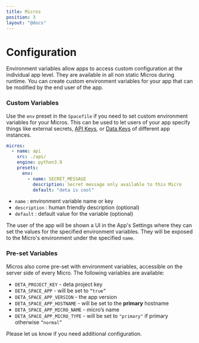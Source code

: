 ```yaml
---
title: Micros
position: 3
layout: "@docs"
---
```


# Configuration

Environment variables allow apps to access custom configuration at the individual app level.  They are available in all non static Micros during runtime. You can create custom environment variables for your app that can be modified by the end user of the app.

### Custom Variables

Use the `env` preset in the `Spacefile` if you need to set custom environment variables for your Micros. This can be used to let users of your app specify things like external secrets, [API Keys](https://www.notion.so/docs/en/basics/extending_apps#api-keys), or [Data Keys](https://www.notion.so/docs/en/basics/extending_apps#data-keys) of different app instances.

```yaml
micros:
  - name: api
    src: ./api/
    engine: python3.9
    presets:
      env:
        - name: SECRET_MESSAGE
          description: Secret message only available to this Micro
          default: "deta is cool"

```

- `name` : environment variable name or key
- `description` : human friendly description (optional)
- `default` : default value for the variable (optional)

The user of the app will be shown a UI in the App's Settings where they can set the values for the specified environment variables. They will be exposed to the Micro's environment under the specified `name`.

### Pre-set Variables

Micros also come pre-set with environment variables, accessible on the server side of every Micro. The following variables are available:

- `DETA_PROJECT_KEY` - deta project key
- `DETA_SPACE_APP` - will be set to `“true”`
- `DETA_SPACE_APP_VERSION` - the app version
- `DETA_SPACE_APP_HOSTNAME` - will be set to the **primary** hostname
- `DETA_SPACE_APP_MICRO_NAME` - micro’s name
- `DETA_SPACE_APP_MICRO_TYPE` - will be set to `"primary"` if primary otherwise `“normal”`

Please let us know if you need additional configuration.